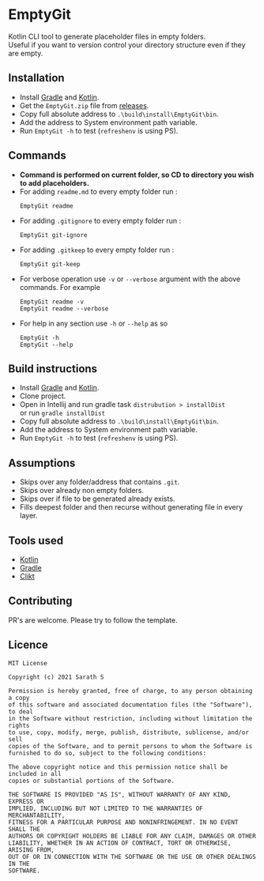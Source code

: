 # EmptyGit

Kotlin CLI tool to generate placeholder files in empty folders.  
Useful if you want to version control your directory structure even if they are empty.

## Installation

* Install [Gradle](https://gradle.org/) and [Kotlin](https://kotlinlang.org/).
* Get the `EmptyGit.zip` file from [releases](https://github.com/Sharkaboi/EmptyGit/releases). 
* Copy full absolute address to `.\build\install\EmptyGit\bin`.
* Add the address to System environment path variable.
* Run `EmptyGit -h` to test (`refreshenv` is using PS).

## Commands
- **Command is performed on current folder, so CD to directory you wish to add placeholders.**  
- For adding `readme.md` to every empty folder run :   
    ```
    EmptyGit readme
    ```
- For adding `.gitignore` to every empty folder run :   
    ```
    EmptyGit git-ignore
    ```
- For adding `.gitkeep` to every empty folder run :   
    ```
    EmptyGit git-keep
    ```
- For verbose operation use `-v` or `--verbose` argument with the above commands. 
  For example  
    ```
    EmptyGit readme -v
    EmptyGit readme --verbose
    ```
- For help in any section use `-h` or `--help` as so  
    ```
    EmptyGit -h
    EmptyGit --help
    ```
  
## Build instructions
- Install [Gradle](https://gradle.org/) and [Kotlin](https://kotlinlang.org/).
- Clone project.
- Open in Intellij and run gradle task `distrubution > installDist`   
  or run `gradle installDist`
- Copy full absolute address to `.\build\install\EmptyGit\bin`.
- Add the address to System environment path variable.
- Run `EmptyGit -h` to test (`refreshenv` is using PS).

## Assumptions
- Skips over any folder/address that contains `.git`.
- Skips over already non empty folders.
- Skips over if file to be generated already exists.
- Fills deepest folder and then recurse without generating file in every layer.

## Tools used
- [Kotlin](https://kotlinlang.org/)
- [Gradle](https://gradle.org/)
- [Clikt](https://ajalt.github.io/clikt/)

## Contributing
PR's are welcome. Please try to follow the template.

## Licence
```
MIT License

Copyright (c) 2021 Sarath S

Permission is hereby granted, free of charge, to any person obtaining a copy
of this software and associated documentation files (the "Software"), to deal
in the Software without restriction, including without limitation the rights
to use, copy, modify, merge, publish, distribute, sublicense, and/or sell
copies of the Software, and to permit persons to whom the Software is
furnished to do so, subject to the following conditions:

The above copyright notice and this permission notice shall be included in all
copies or substantial portions of the Software.

THE SOFTWARE IS PROVIDED "AS IS", WITHOUT WARRANTY OF ANY KIND, EXPRESS OR
IMPLIED, INCLUDING BUT NOT LIMITED TO THE WARRANTIES OF MERCHANTABILITY,
FITNESS FOR A PARTICULAR PURPOSE AND NONINFRINGEMENT. IN NO EVENT SHALL THE
AUTHORS OR COPYRIGHT HOLDERS BE LIABLE FOR ANY CLAIM, DAMAGES OR OTHER
LIABILITY, WHETHER IN AN ACTION OF CONTRACT, TORT OR OTHERWISE, ARISING FROM,
OUT OF OR IN CONNECTION WITH THE SOFTWARE OR THE USE OR OTHER DEALINGS IN THE
SOFTWARE.

``` 